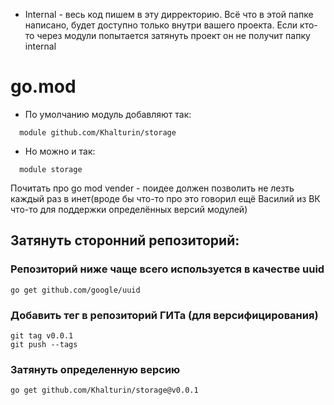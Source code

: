 * Internal - весь код пишем в эту дирректорию. Всё что в этой папке написано, будет доступно только внутри вашего проекта. Если кто-то через модули попытается затянуть проект он не получит папку internal
# go.mod
* По умолчанию модуль добавляют так:
```
  module github.com/Khalturin/storage
```
* Но можно и так:
```
  module storage
```

Почитать про go mod vender - поидее должен позволить не лезть каждый раз в инет(вроде бы что-то про это говорил ещё Василий из ВК что-то для поддержки определённых версий модулей)

## Затянуть сторонний репозиторий:
### Репозиторий ниже чаще всего используется в качестве uuid
```
go get github.com/google/uuid
```

### Добавить тег в репозиторий ГИТа (для версифицирования)
```
git tag v0.0.1
git push --tags
```
### Затянуть определенную версию 
```
go get github.com/Khalturin/storage@v0.0.1
```